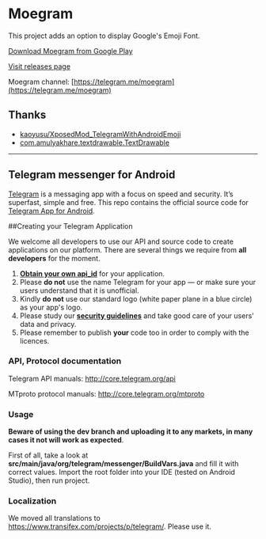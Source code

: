 # Moegram

This project adds an option to display Google's Emoji Font.

[Download Moegram from Google Play](https://play.google.com/store/apps/details?id=me.swineson.moegram.messenger)

[Visit releases page](https://github.com/Jamesits/Moegram/releases)

Moegram channel: [https://telegram.me/moegram](https://telegram.me/moegram)

## Thanks

 * [kaoyusu/XposedMod_TelegramWithAndroidEmoji](https://github.com/kaoyusu/XposedMod_TelegramWithAndroidEmoji)
 * [com.amulyakhare.textdrawable.TextDrawable](https://github.com/amulyakhare/TextDrawable)

--------------

## Telegram messenger for Android

[Telegram](http://telegram.org) is a messaging app with a focus on speed and security. It’s superfast, simple and free.
This repo contains the official source code for [Telegram App for Android](https://play.google.com/store/apps/details?id=org.telegram.messenger).

##Creating your Telegram Application

We welcome all developers to use our API and source code to create applications on our platform.
There are several things we require from **all developers** for the moment.

1. [**Obtain your own api_id**](https://core.telegram.org/api/obtaining_api_id) for your application.
2. Please **do not** use the name Telegram for your app — or make sure your users understand that it is unofficial.
3. Kindly **do not** use our standard logo (white paper plane in a blue circle) as your app's logo.
3. Please study our [**security guidelines**](https://core.telegram.org/mtproto/security_guidelines) and take good care of your users' data and privacy.
4. Please remember to publish **your** code too in order to comply with the licences.

### API, Protocol documentation

Telegram API manuals: http://core.telegram.org/api

MTproto protocol manuals: http://core.telegram.org/mtproto

### Usage

**Beware of using the dev branch and uploading it to any markets, in many cases it not will work as expected**.

First of all, take a look at **src/main/java/org/telegram/messenger/BuildVars.java** and fill it with correct values.
Import the root folder into your IDE (tested on Android Studio), then run project.

### Localization

We moved all translations to https://www.transifex.com/projects/p/telegram/. Please use it.

